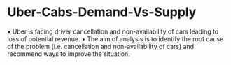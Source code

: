 # Uber-Cabs-Demand-Vs-Supply
• Uber is facing driver cancellation and non-availability of cars leading to loss of potential revenue.
• The aim of analysis is to identify the root cause of the problem (i.e. cancellation and non-availability of cars) and recommend ways to improve the situation. 

